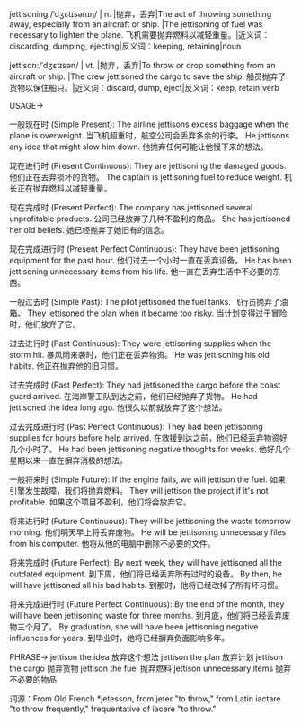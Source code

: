 jettisoning:/ˈdʒɛtɪsənɪŋ/
| n. |抛弃，丢弃|The act of throwing something away, especially from an aircraft or ship. |The jettisoning of fuel was necessary to lighten the plane.  飞机需要抛弃燃料以减轻重量。|近义词：discarding, dumping, ejecting|反义词：keeping, retaining|noun

jettison:/ˈdʒɛtɪsən/
| vt. |抛弃，丢弃|To throw or drop something from an aircraft or ship. |The crew jettisoned the cargo to save the ship. 船员抛弃了货物以保住船只。|近义词：discard, dump, eject|反义词：keep, retain|verb


USAGE->

一般现在时 (Simple Present):
The airline jettisons excess baggage when the plane is overweight.  当飞机超重时，航空公司会丢弃多余的行李。
He jettisons any idea that might slow him down. 他抛弃任何可能让他慢下来的想法。


现在进行时 (Present Continuous):
They are jettisoning the damaged goods.  他们正在丢弃损坏的货物。
The captain is jettisoning fuel to reduce weight. 机长正在抛弃燃料以减轻重量。


现在完成时 (Present Perfect):
The company has jettisoned several unprofitable products.  公司已经放弃了几种不盈利的商品。
She has jettisoned her old beliefs. 她已经抛弃了她旧有的信念。


现在完成进行时 (Present Perfect Continuous):
They have been jettisoning equipment for the past hour. 他们过去一个小时一直在丢弃设备。
He has been jettisoning unnecessary items from his life. 他一直在丢弃生活中不必要的东西。


一般过去时 (Simple Past):
The pilot jettisoned the fuel tanks. 飞行员抛弃了油箱。
They jettisoned the plan when it became too risky. 当计划变得过于冒险时，他们放弃了它。


过去进行时 (Past Continuous):
They were jettisoning supplies when the storm hit.  暴风雨来袭时，他们正在丢弃物资。
He was jettisoning his old habits. 他正在抛弃他的旧习惯。


过去完成时 (Past Perfect):
They had jettisoned the cargo before the coast guard arrived.  在海岸警卫队到达之前，他们已经抛弃了货物。
He had jettisoned the idea long ago.  他很久以前就放弃了这个想法。


过去完成进行时 (Past Perfect Continuous):
They had been jettisoning supplies for hours before help arrived.  在救援到达之前，他们已经丢弃物资好几个小时了。
He had been jettisoning negative thoughts for weeks.  他好几个星期以来一直在摒弃消极的想法。


一般将来时 (Simple Future):
If the engine fails, we will jettison the fuel.  如果引擎发生故障，我们将抛弃燃料。
They will jettison the project if it's not profitable. 如果这个项目不盈利，他们将会放弃它。


将来进行时 (Future Continuous):
They will be jettisoning the waste tomorrow morning.  他们明天早上将丢弃废物。
He will be jettisoning unnecessary files from his computer. 他将从他的电脑中删除不必要的文件。


将来完成时 (Future Perfect):
By next week, they will have jettisoned all the outdated equipment.  到下周，他们将已经丢弃所有过时的设备。
By then, he will have jettisoned all his bad habits. 到那时，他将已经改掉了所有坏习惯。


将来完成进行时 (Future Perfect Continuous):
By the end of the month, they will have been jettisoning waste for three months.  到月底，他们将已经丢弃废物三个月了。
By graduation, she will have been jettisoning negative influences for years. 到毕业时，她将已经摒弃负面影响多年。


PHRASE->
jettison the idea  放弃这个想法
jettison the plan  放弃计划
jettison the cargo  抛弃货物
jettison the fuel  抛弃燃料
jettison unnecessary items  抛弃不必要的物品


词源：From Old French *jetesson, from jeter "to throw," from Latin iactare "to throw frequently," frequentative of iacere "to throw."


